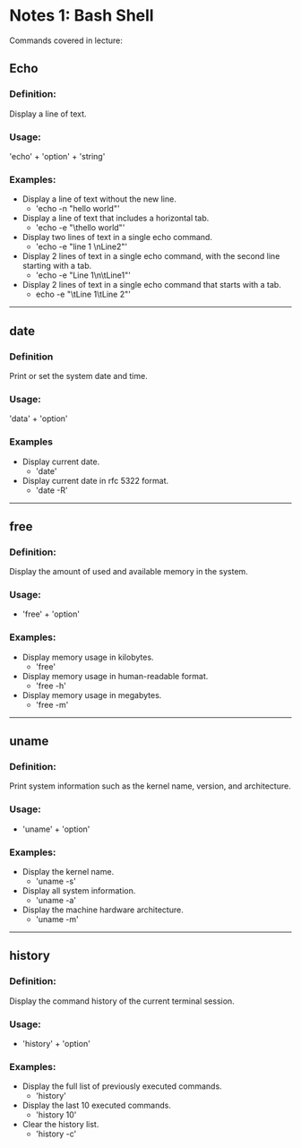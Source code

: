 # Notes 1: Bash Shell

Commands covered in lecture:

## Echo
### Definition:
Display a line of text.
### Usage:
'echo' + 'option' + 'string'
### Examples:
* Display a line of text without the new line.
  * 'echo -n "hello world"'
* Display a line of text that includes a horizontal tab.
  * 'echo -e "\thello world"'
* Display two lines of text in a single echo command.
  * 'echo -e "line 1 \nLine2"'
* Display 2 lines of text in a single echo command, with the second line starting with a tab.
  * 'echo -e "Line 1\n\tLine1"'
* Display 2 lines of text in a single echo command that starts with a tab.
  * echo -e "\tLine 1\tLine 2"'

<hr>

## date
### Definition
Print or set the system date and time.
### Usage:
'data' + 'option'
### Examples
* Display current date.
  * 'date'
* Display current date in rfc 5322 format.
  * 'date -R'

<hr>

## free
### Definition:
Display the amount of used and available memory in the system.
### Usage:
* 'free' + 'option'
### Examples:
* Display memory usage in kilobytes.
  * 'free'
* Display memory usage in human-readable format.
  * 'free -h'
* Display memory usage in megabytes.
  * 'free -m'

<hr>

## uname
### Definition:
Print system information such as the kernel name, version, and architecture.
### Usage:
* 'uname' + 'option'
### Examples:
* Display the kernel name.
  * 'uname -s'
* Display all system information.
  * 'uname -a'
* Display the machine hardware architecture.
  * 'uname -m'

<hr>

## history
### Definition:
Display the command history of the current terminal session.
### Usage:
* 'history' + 'option'
### Examples:
* Display the full list of previously executed commands.
  * 'history'
* Display the last 10 executed commands.
  * 'history 10'
* Clear the history list.
  * 'history -c'